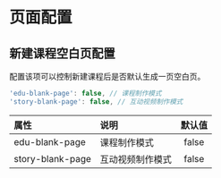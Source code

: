 # 页面配置

## 新建课程空白页配置

配置该项可以控制新建课程后是否默认生成一页空白页。

```js
'edu-blank-page': false, // 课程制作模式
'story-blank-page': false, // 互动视频制作模式
```

| 属性 | 说明 | 默认值|
| :--- | :--- | :---: |
| edu-blank-page|  课程制作模式 | false |
| story-blank-page|  互动视频制作模式  |false |